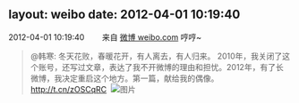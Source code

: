 layout: weibo
date: 2012-04-01 10:19:40
---
<meta name="referrer" content="no-referrer" />

2012-04-01 10:19:40  &nbsp;&nbsp;&nbsp;&nbsp;&nbsp;&nbsp; 来自 <a href="http://weibo.com/" rel="nofollow">微博 weibo.com</a>
哼哼~
>  @韩寒: 冬天花败，春暖花开，有人离去，有人归来。 2010年，我关闭了这个账号，还写过文章，表达了我不开微博的理由和担忧。2012年，有了长微博，我决定重启这个地方。第一篇，献给我的偶像。  http://t.cn/zOSCqRC ​​​
>  ![图片](https://ww3.sinaimg.cn/large/4701280bjw1drjw9hoopyj.jpg)
